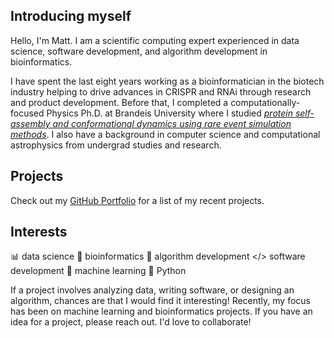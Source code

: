 ## Introducing myself

Hello, I'm Matt. I am a scientific computing expert experienced in data science, software development, and algorithm development in bioinformatics.

I have spent the last eight years working as a bioinformatician in the biotech industry helping to drive advances in CRISPR and RNAi through research and product development. Before that, I completed a computationally-focused Physics Ph.D. at Brandeis University where I studied [*protein self-assembly and conformational dynamics using rare event simulation methods*](https://www.proquest.com/docview/1616760271).  I also have a background in computer science and computational astrophysics from undergrad studies and research.

## Projects

Check out my [GitHub Portfolio](https://github.com/mrperkett/portfolio) for a list of my recent projects.

## Interests

📊 data science 🧬 bioinformatics 🧮 algorithm development </> software development 📖 machine learning 🐍 Python

If a project involves analyzing data, writing software, or designing an algorithm, chances are that I would find it interesting!  Recently, my focus has been on machine learning and bioinformatics projects.  If you have an idea for a project, please reach out. I'd love to collaborate!